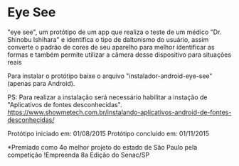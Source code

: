 # Eye See

"eye see", um protótipo de um app que realiza o teste de um médico "Dr. Shinobu Ishihara" e identifica o tipo de daltonismo do usuário, assim converte o padrão de cores de seu aparelho para melhor identificar as formas e também permite utilizar a câmera desse dispositivo para situações reais

Para instalar o protótipo baixe o arquivo "instalador-android-eye-see" (apenas para Android).

PS: Para realizar a instalação será necessário habilitar a instação de "Aplicativos de fontes desconhecidas". https://www.showmetech.com.br/instalando-aplicativos-android-de-fontes-desconhecidas/

Protótipo iniciado em: 01/08/2015
Protótipo concluído em: 01/11/2015

*Premiado como 4o melhor projeto do estado de São Paulo pela competição !Empreenda 8a Edição do Senac/SP
